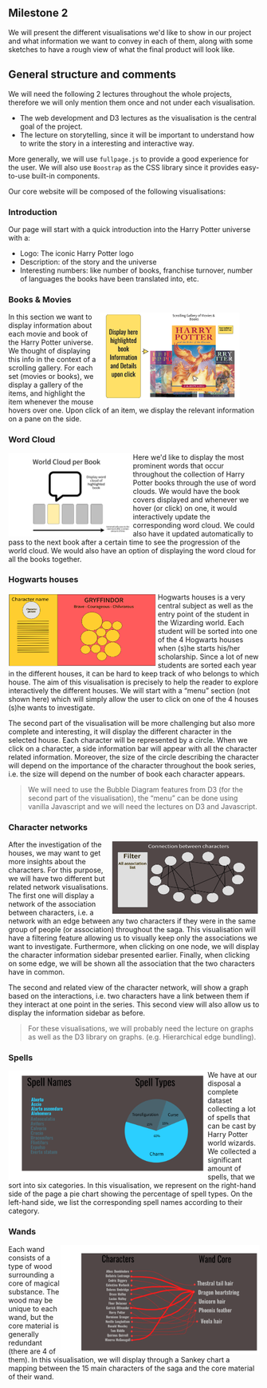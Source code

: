 ## Milestone 2

We will present the different visualisations we'd like to show in our project and what information we want to convey in each of them, along with some sketches to have a rough view of what the final product will look like. 

## General structure and comments
We will need the following 2 lectures throughout the whole projects, therefore we will only mention them once and not under each visualisation.

 - The web development and D3 lectures as the visualisation is the central goal of the project.
 - The lecture on storytelling, since it will be important to understand how to write the story in a interesting and interactive way.

More generally, we will use `fullpage.js` to provide a good experience for the user. We will also use `Boostrap` as the CSS library since it provides easy-to-use built-in components.

Our core website will be composed of the following visualisations:

### Introduction
Our page will start with a quick introduction into the Harry Potter universe with a:
- Logo: The iconic Harry Potter logo
- Description: of the story and the universe
- Interesting numbers: like number of books, franchise turnover, number of languages the books have been translated into, etc.
### Books & Movies 
<figure>
    <img align="right" width="280" src="images/scrolling_gallery_hp_example.png"></img>
</figure>

In this section we want to display information about each movie and book of the Harry Potter universe. We thought of displaying this info in the context of a scrolling gallery. For each set (movies or books), we display a gallery of the items, and highlight the item whenever the mouse hovers over one. Upon click of an item, we display the relevant information on a pane on the side.

### Word Cloud
<img align="left" width="250" src="images/word_cloud.png"></img>

Here we'd like to display the most prominent words that occur throughout the collection of Harry Potter books through the use of word clouds. We would have the book covers displayed and whenever we hover (or click) on one, it would interactively update the corresponding word cloud. We could also have it updated automatically to pass to the next book after a certain time to see the progression of the world cloud. We would also have an option of displaying the word cloud for all the books together.


### Hogwarts houses
<img align="left" width="300" height="150" src="images/houses.png"></img>
Hogwarts houses is a very central subject as well as the entry point of the student in the Wizarding world. Each student will be sorted into one of the 4 Hogwarts houses when (s)he starts his/her scholarship. Since a lot of new students are sorted each year in the different houses, it can be hard to keep track of who belongs to which house. The aim of this visualisation is precisely to help the reader to explore interactively the different houses. We will start with a “menu” section (not shown here) which will simply allow the user to click on one of the 4 houses (s)he wants to investigate. 

The second part of the visualisation will be more challenging but also more complete and interesting, it will display the different character in the selected house. Each character will be represented by a circle. When we click on a character, a side information bar will appear with all the character related information. Moreover, the size of the circle describing the character will depend on the importance of the character throughout the book series, i.e. the size will depend on the number of book each character appears. 

> We will need to use the Bubble Diagram features from D3 (for the second part of the visualisation),  the “menu” can be done using vanilla Javascript and we will need the lectures on D3 and Javascript. 

### Character networks
<img align="right" width="300" height="150" src="images/network.png"></img>
After the investigation of the houses, we may want to get more insights about the characters. For this purpose, we will have two different but related network visualisations.
The first one will display a network of the association between characters, i.e. a network with an edge between any two characters if they were in the same group of people (or association) throughout the saga. This visualisation will have a filtering feature allowing us to visually keep only the associations we want to investigate. Furthermore, when clicking on one node, we will display the character information sidebar presented earlier. Finally, when clicking on some edge, we will be shown all the association that the two characters have in common.
 
The second and related view of the character network, will show a graph based on the interactions, i.e. two characters have a link between them if they interact at one point in the series. This second view will also allow us to display the information sidebar as before.

> For these visualisations, we will probably need the lecture on graphs as well as the D3 library on graphs. (e.g. Hierarchical edge bundling).

### Spells
<img align="left" width="400" height="220" src="images/spellPiechart.png"></img>


We have at our disposal a complete dataset collecting a lot of spells that can be cast by Harry Potter world wizards. We collected a significant amount of spells, that we sort into six categories.
In this visualisation, we represent on the right-hand side of the page a pie chart showing the percentage of spell types. On the left-hand side, we list the corresponding spell names according to their category. 




### Wands
<img align="right" width="400" height="220" src="images/characterToWand.png"></img>


Each wand consists of a type of wood surrounding a core of magical substance. The wood may be unique to each wand, but the core material is generally redundant (there are 4 of them). In this visualisation, we will display through a Sankey chart a mapping between the 15 main characters of the saga and the core material of their wand.


